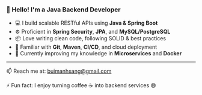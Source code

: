 ### 👋 Hello! I'm a Java Backend Developer

- 💻 I build scalable RESTful APIs using **Java & Spring Boot**
- ⚙️ Proficient in **Spring Security**, **JPA**, and **MySQL/PostgreSQL**
- 📦 Love writing clean code, following SOLID & best practices
- 🚀 Familiar with **Git**, **Maven**, **CI/CD**, and cloud deployment
- 🌱 Currently improving my knowledge in **Microservices** and **Docker**

---

📫 Reach me at: [buimanhsang@gmail.com](mailto:buimanhsang@gmail.com)

⚡ Fun fact: I enjoy turning coffee ☕ into backend services 😄
